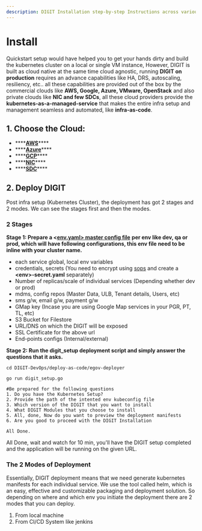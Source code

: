 ```yaml
---
description: DIGIT Installation step-by-step Instructions across various Infra types.
---
```


# Install

Quickstart setup would have helped you to get your hands dirty and build the kubernetes cluster on a local or single VM instance,  However, DIGIT is built as cloud native at the same time cloud agnostic, running **DIGIT on production** requires an advance capabilities like HA, DRS, autoscaling, resiliency, etc.. all these capabilities are provided out of the box by the commercial clouds like **AWS, Google, Azure, VMware, OpenStack** and also private clouds like **NIC and few SDCs**, all these cloud providers provide the **kubernetes-as-a-managed-service** that makes the entire infra setup and management seamless and automated, like **infra-as-code**. 

## 1. Choose the Cloud:

* \*\*\*\*[**AWS**](on-aws.md)\*\*\*\*
* \*\*\*\*[**Azure**](on-azure.md)\*\*\*\*
* \*\*\*\*[**GCP**](on-gcp.md)\*\*\*\*
* \*\*\*\*[**NIC**](on-nic.md)\*\*\*\*
* \*\*\*\*[**SDC**](on-sdc.md)\*\*\*\*

## 2. Deploy DIGIT

Post infra setup \(Kubernetes Cluster\), the deployment has got 2 stages and 2 modes. We can see the stages first and then the modes.

### 2 Stages

**Stage 1: Prepare a &lt;**[**env.yaml&gt; master config file**](https://github.com/egovernments/DIGIT-DevOps/blob/master/deploy-as-code/helm/environments/dev.yaml) **per env like dev, qa or prod, which will have following configurations, this env file need to be inline with your cluster name.** 

* each service global, local env variables 
* credentials, secrets \(You need to encrypt using [sops](https://github.com/mozilla/sops#updatekeys-command) and create a **&lt;env&gt;-secret.yaml** separately\)
* Number of replicas/scale of individual services  \(Depending whether dev or prod\)
* mdms, config repos \(Master Data, ULB, Tenant details, Users, etc\)
* sms g/w, email g/w, payment g/w
* GMap key \(Incase you are using Google Map services in your PGR, PT, TL, etc\)
* S3 Bucket for Filestore
* URL/DNS on which the DIGIT will be exposed
* SSL Certificate for the above url
* End-points configs \(Internal/external\)

**Stage 2: Run the digit\_setup deployment script and simply answer the questions that it asks.**

```text
cd DIGIT-DevOps/deploy-as-code/egov-deployer

go run digit_setup.go

#Be prepared for the following questions
1. Do you have the Kubernetes Setup?
2. Provide the path of the intented env kubeconfig file
3. Which version of the DIGIT that you want to install
4. What DIGIT Modules that you choose to install
5. All, done, Now do you want to preview the deployment manifests 
6. Are you good to proceed with the DIGIT Installation

All Done.
```

All Done, wait and watch for 10 min, you'll have the DIGIT setup completed and the application will be running on the given URL.

### The 2 Modes of Deployment

Essentially, DIGIT deployment means that we need generate kubernetes manifests for each individual service. We use the tool called helm, which is an easy, effective and customizable packaging and deployment solution. So depending on where and which env you initiate the deployment there are 2 modes that you can deploy.

1. From local machine
2. From CI/CD System like jenkins













